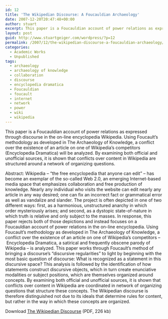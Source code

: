 ```yaml
---
id: 12
title: 'The Wikipedian Discourse: A Foucauldian Archaeology'
date: 2007-12-20T20:47:48+00:00
author: stuart
excerpt: This paper is a Foucauldian account of power relations as expressed through discourse in the on-line encyclopedia Wikipedia.
layout: post
guid: http://www.stuartgeiger.com/wordpress/?p=12
permalink: /2007/12/the-wikipedian-discourse-a-foucauldian-archaeology/
categories:
  - Academic Works
  - Unpublished
tags:
  - archaeology
  - archaeology of knowledge
  - collaboration
  - discourse
  - encyclopedia dramatica
  - Foucauldian
  - foucault
  - internet
  - network
  - power
  - wiki
  - wikipedia
---
```

This paper is a Foucauldian account of power relations as expressed through discourse in the on-line encyclopedia Wikipedia. Using Foucault&#8217;s methodology as developed in The Archaeology of Knowledge, a conflict over the existence of an article on one of Wikipedia&#8217;s competitors (Encyclopedia Dramatica) will be analyzed. By examining both official and unofficial sources, it is shown that conflicts over content in Wikipedia are structured around a network of organizing questions.

<!--more-->

Abstract: Wikipedia – &#8220;the free encyclopedia that anyone can edit&#8221; – has become an exemplar of the so-called Web 2.0, an emerging Internet-based media space that emphasizes collaboration and free production of knowledge. Nearly any individual who visits the website can edit nearly any article in any way desired; one can fix an incorrect fact or grammatical error as well as vandalize and slander. The project is often depicted in one of two different ways: first, as a harmonious, unstructured anarchy in which order mysteriously arises; and second, as a dystopic state-of-nature in which truth is relative and only subject to the masses. In response, this paper rejects both of those depictions and instead focuses on a Foucauldian account of power relations in the on-line encyclopedia. Using Foucault&#8217;s methodology as developed in The Archaeology of Knowledge, a conflict over the existence of an article on one of Wikipedia&#8217;s competitors &#8211; Encyclopedia Dramatica, a satirical and frequently obscene parody of Wikipedia &#8211; is analyzed. This paper works through Foucault&#8217;s method of bringing a discourse&#8217;s &#8220;discursive regularities&#8221; to light by beginning with the most basic question of discourse: What is recognized as a statement in this discursive space? This analysis is followed by the identification of how statements construct discursive objects, which in turn create enunciative modalities or subject positions, which are themselves organized around concepts. By examining both official and unofficial sources, it is shown that conflicts over content in Wikipedia are coordinated in network of organizing questions that structure these concepts. The Wikipedian discourse is therefore distinguished not due to its ideals that determine rules for content, but rather in the way in which these concepts are organized.

Download [The Wikipedian Discourse](http://www.stuartgeiger.com/wikidis.pdf) (PDF, 226 kb)